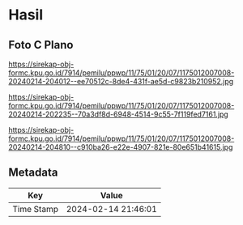 # Hasil

## Foto C Plano

https://sirekap-obj-formc.kpu.go.id/7914/pemilu/ppwp/11/75/01/20/07/1175012007008-20240214-204012--ee70512c-8de4-431f-ae5d-c9823b210952.jpg

https://sirekap-obj-formc.kpu.go.id/7914/pemilu/ppwp/11/75/01/20/07/1175012007008-20240214-202235--70a3df8d-6948-4514-9c55-7f119fed7161.jpg

https://sirekap-obj-formc.kpu.go.id/7914/pemilu/ppwp/11/75/01/20/07/1175012007008-20240214-204810--c910ba26-e22e-4907-821e-80e651b41615.jpg


## Metadata

| Key        | Value               |
| ---------- | ------------------- |
| Time Stamp | 2024-02-14 21:46:01 |



